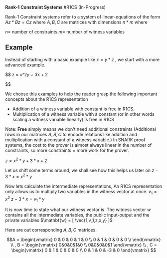 **Rank-1 Constraint Systems** #R1CS (In-Progress)

Rank-1 Constraint systems refer to a system of linear-equations of the form $Az*Bz=Cz$ where $A,B,C$ are matrices with dimensions $n*m$ where 

$n=$ number of constraints
$m =$ number of witness variables

## Example

Instead of starting with a basic example like $x =y*z$ , we start with a more advanced example.

$$
z = x^2*y + 3*x + 2

$$

We choose this examples to help the reader grasp the following important concepts about the R1CS representation 
- Addition of a witness variable with constant is free in R1CS. 
- Multiplication of a witness variable with a constant (or in other words scaling a witness variable linearly) is free in R1CS

Note: **Free** simply means we don't need additional constraints (Additional rows in our matrices $A,B,C$ to encode relations like addition and multiplication with a constant of a witness variable.)
In SNARK proof systems, the cost to the prover is almost always linear in the number of constraints, so more constraints = more work for the prover. 

$z = x^2*y + 3*x + 2$

Let us shift some terms around, we shall see how this helps us later on 
$z - 3*x = x^2*y$

Now lets calculate the intermediate representations, An R1CS representation only allows us to multiply two variables in the witness vector at once. 
$v_{1}=x^2$
$z - 3*x = v_1*y$

It is now time to state what our witness vector is. The witness vector $w$ contains all the intermediate variables, the public input-output and the private variables
$\mathbf{w} = [ \vec{1,v_1,z,x,y} ]$ 

Here are out corresponding $A,B,C$ matrices. 

$$A = 
\begin{vmatrix}
0 & 0 & 0 & 1 & 0 \\
0 & 1 & 0 & 0 & 0 \\
\end{vmatrix}
\\ , 
B = \begin{vmatrix}
0&0&0&1&0 \\ 
0&0&0&0&1
\end{vmatrix}
\\ , 
C = 
\begin{vmatrix}
 0 & 1 & 0 & 0 & 0                 \\
0 & 1 & 0 & -3 & 0 
\end{vmatrix}
$$
